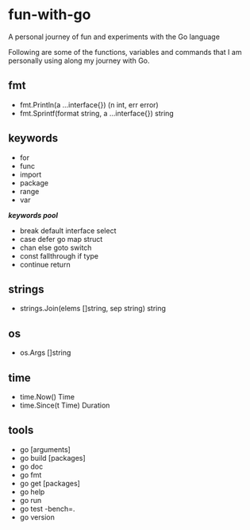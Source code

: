 # fun-with-go
A personal journey of fun and experiments with the Go language

Following are some of the functions, variables and commands that 
I am personally using along my journey with Go.

## fmt

- fmt.Println(a ...interface{}) (n int, err error)
- fmt.Sprintf(format string, a ...interface{}) string

## keywords

- for
- func
- import
- package
- range
- var

***keywords pool***
- break        default			interface	select
- case         defer        go		map		struct
- chan         else         goto				switch
- const        fallthrough  if				type
- continue						return       

## strings

- strings.Join(elems []string, sep string) string

## os

- os.Args []string

## time

- time.Now() Time
- time.Since(t Time) Duration

## tools

- go <command> [arguments]
- go build [packages]
- go doc <pkg> <methodOrField>
- go fmt <filename>
- go get [packages]
- go help <keyword>
- go run <filename>
- go test -bench=. <filename>
- go version
